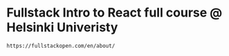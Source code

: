 # Fullstack Intro to React full course @ Helsinki Univeristy

`https://fullstackopen.com/en/about/`
